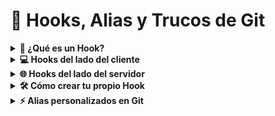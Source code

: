 # 🧰 Hooks, Alias y Trucos de Git

<details>
  <summary><strong>🔗 ¿Qué es un Hook?</strong></summary>

Un **hook** (gancho) es un script que se ejecuta automáticamente cuando ocurre un evento en Git.  
Tipos:

- **Del lado del cliente**: afectan solo el repositorio local.
- **Del lado del servidor**: se ejecutan en GitHub, GitLab u otros para validar cambios entrantes.

📁 Se ubican en `.git/hooks/`


<img src="https://miro.medium.com/v2/resize:fit:900/0*XACPPB4jjM7dqUu4.png" width="400"/>

</details>

<details>
  <summary><strong>💻 Hooks del lado del cliente</strong></summary>

- `pre-commit`: ejecuta verificaciones previas al commit (ideal para linters o restricciones).
- `prepare-commit-msg`: modifica o agrega contenido al mensaje del commit.
- `commit-msg`: valida que el mensaje del commit cumpla reglas.
- `post-commit`: útil para notificar eventos (por ejemplo, vía Slack).
- `pre-push`: ejecuta pruebas antes de hacer push.
- `post-checkout` y `post-merge`: acciones como limpieza de archivos o ramas al cambiar de contexto.

✅ Solo necesitas crear scripts con permisos de ejecución en `.git/hooks/`.
</details>

<details>
  <summary><strong>🌐 Hooks del lado del servidor</strong></summary>

Usados en plataformas como GitHub o GitLab para automatizar validaciones:

- `pre-receive`: verifica si los commits cumplen requisitos y si el usuario tiene permisos.
- `update`: controla qué actualizaciones se permiten.
- `post-receive`: puede enviar correos, actualizar interfaces o sincronizar ramas.

<img src="https://d8it4huxumps7.cloudfront.net/uploads/images/652f71f725c60_git_hooks_01.jpg?d=2000x2000" width="400"/>

💡 Muy útiles para controlar calidad, seguridad o automatización de despliegues.
</details>

<details>
  <summary><strong>🛠️ Cómo crear tu propio Hook</strong></summary>

Pasos básicos:

1. Ve a `.git/hooks/`
2. Crea un archivo con el nombre del hook (por ejemplo: `pre-commit`)
3. Escribe el script que deseas ejecutar (puedes usar Bash, Python, etc.)
4. Asegúrate de que tenga permisos de ejecución con `chmod +x`.

Ejemplo: evitar commits vacíos

```bash
#!/bin/bash
if git diff --cached --quiet; then
  echo "No hay cambios para guardar"
  exit 1
fi
```

</details>

<details>
 <summary><strong>⚡ Alias personalizados en Git</strong></summary>
Un alias te permite definir un comando corto para usar en vez de uno largo.

Ejemplo de configuración:

``` bash
git config --global alias.co checkout
git config --global alias.st status
```
Ahora puedes escribir:
```bash
git co main
git st
```
¡Mucho más rápido!

</details>